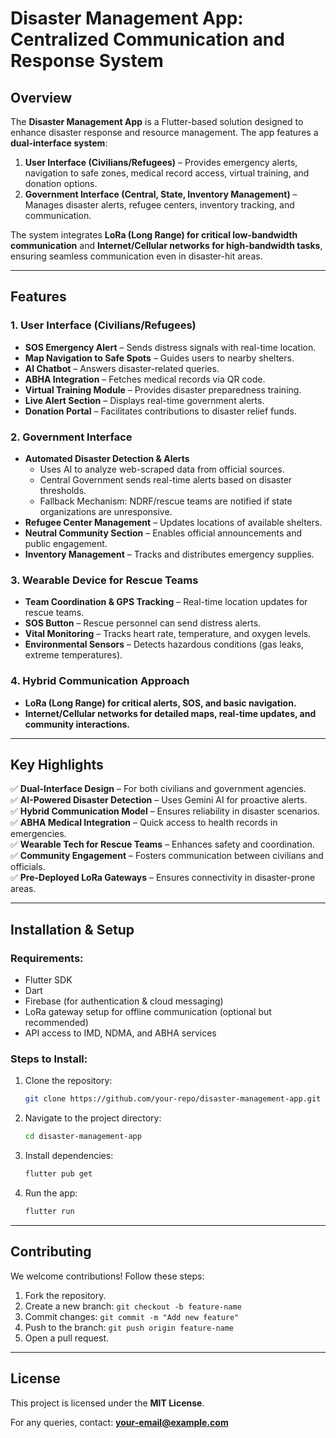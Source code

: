 # Disaster Management App: Centralized Communication and Response System

## Overview
The **Disaster Management App** is a Flutter-based solution designed to enhance disaster response and resource management. The app features a **dual-interface system**:

1. **User Interface (Civilians/Refugees)** – Provides emergency alerts, navigation to safe zones, medical record access, virtual training, and donation options.
2. **Government Interface (Central, State, Inventory Management)** – Manages disaster alerts, refugee centers, inventory tracking, and communication.

The system integrates **LoRa (Long Range) for critical low-bandwidth communication** and **Internet/Cellular networks for high-bandwidth tasks**, ensuring seamless communication even in disaster-hit areas.

---

## Features

### 1. User Interface (Civilians/Refugees)
- **SOS Emergency Alert** – Sends distress signals with real-time location.
- **Map Navigation to Safe Spots** – Guides users to nearby shelters.
- **AI Chatbot** – Answers disaster-related queries.
- **ABHA Integration** – Fetches medical records via QR code.
- **Virtual Training Module** – Provides disaster preparedness training.
- **Live Alert Section** – Displays real-time government alerts.
- **Donation Portal** – Facilitates contributions to disaster relief funds.

### 2. Government Interface
- **Automated Disaster Detection & Alerts**
  - Uses AI to analyze web-scraped data from official sources.
  - Central Government sends real-time alerts based on disaster thresholds.
  - Fallback Mechanism: NDRF/rescue teams are notified if state organizations are unresponsive.
- **Refugee Center Management** – Updates locations of available shelters.
- **Neutral Community Section** – Enables official announcements and public engagement.
- **Inventory Management** – Tracks and distributes emergency supplies.

### 3. Wearable Device for Rescue Teams
- **Team Coordination & GPS Tracking** – Real-time location updates for rescue teams.
- **SOS Button** – Rescue personnel can send distress alerts.
- **Vital Monitoring** – Tracks heart rate, temperature, and oxygen levels.
- **Environmental Sensors** – Detects hazardous conditions (gas leaks, extreme temperatures).

### 4. Hybrid Communication Approach
- **LoRa (Long Range) for critical alerts, SOS, and basic navigation.**
- **Internet/Cellular networks for detailed maps, real-time updates, and community interactions.**

---

## Key Highlights
✅ **Dual-Interface Design** – For both civilians and government agencies.  
✅ **AI-Powered Disaster Detection** – Uses Gemini AI for proactive alerts.  
✅ **Hybrid Communication Model** – Ensures reliability in disaster scenarios.  
✅ **ABHA Medical Integration** – Quick access to health records in emergencies.  
✅ **Wearable Tech for Rescue Teams** – Enhances safety and coordination.  
✅ **Community Engagement** – Fosters communication between civilians and officials.  
✅ **Pre-Deployed LoRa Gateways** – Ensures connectivity in disaster-prone areas.  

---

## Installation & Setup

### Requirements:
- Flutter SDK
- Dart
- Firebase (for authentication & cloud messaging)
- LoRa gateway setup for offline communication (optional but recommended)
- API access to IMD, NDMA, and ABHA services

### Steps to Install:
1. Clone the repository:
   ```bash
   git clone https://github.com/your-repo/disaster-management-app.git
   ```
2. Navigate to the project directory:
   ```bash
   cd disaster-management-app
   ```
3. Install dependencies:
   ```bash
   flutter pub get
   ```
4. Run the app:
   ```bash
   flutter run
   ```

---

## Contributing
We welcome contributions! Follow these steps:
1. Fork the repository.
2. Create a new branch: `git checkout -b feature-name`
3. Commit changes: `git commit -m "Add new feature"`
4. Push to the branch: `git push origin feature-name`
5. Open a pull request.

---

## License
This project is licensed under the **MIT License**.

For any queries, contact: **your-email@example.com**

